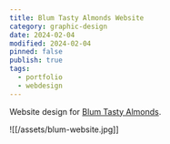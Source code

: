 ```yaml
---
title: Blum Tasty Almonds Website
category: graphic-design
date: 2024-02-04
modified: 2024-02-04
pinned: false
publish: true
tags:
  - portfolio
  - webdesign
---
```

Website design for [Blum Tasty Almonds](https://eatblum.com).

![[/assets/blum-website.jpg]]
